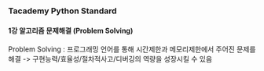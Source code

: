 ### Tacademy Python Standard

#### 1강 알고리즘 문제해결 (Problem Solving)

Problem Solving : 프로그래밍 언어를 통해 시간제한과 메모리제한에서 주어진 문제를 해결
-> 구현능력/효율성/절차적사고/디버깅의 역량을 성장시킬 수 있음

